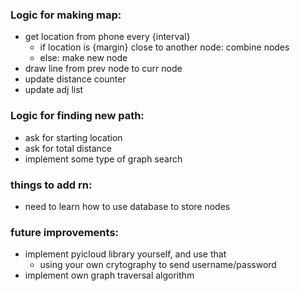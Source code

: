 ### Logic for making map:

* get location from phone every {interval}
  * if location is {margin} close to another node: combine nodes
  * else: make new node
* draw line from prev node to curr node
* update distance counter
* update adj list

### Logic for finding new path: 
* ask for starting location
* ask for total distance 
* implement some type of graph search 

### things to add rn: 
* need to learn how to use database to store nodes

### future improvements:
* implement pyicloud library yourself, and use that
  * using your own crytography to send username/password
* implement own graph traversal algorithm 
